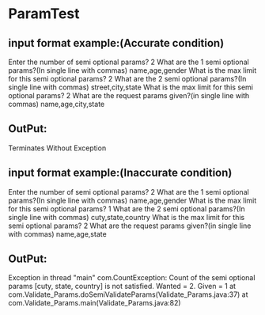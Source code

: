# ParamTest

input format example:(Accurate condition)
-----------------------------------------
Enter the number of semi optional params?
2
What are the 1 semi optional params?(In single line with commas)
name,age,gender
What is the max limit for this semi optional params?
2
What are the 2 semi optional params?(In single line with commas)
street,city,state
What is the max limit for this semi optional params?
2
What are the request params given?(in single line with commas)
name,age,city,state

OutPut:
--------
Terminates Without Exception



input format example:(Inaccurate condition)
-------------------------------------------
Enter the number of semi optional params?
2
What are the 1 semi optional params?(In single line with commas)
name,age,gender
What is the max limit for this semi optional params?
1
What are the 2 semi optional params?(In single line with commas)
cuty,state,country
What is the max limit for this semi optional params?
2
What are the request params given?(in single line with commas)
name,age,state

OutPut:
-------
Exception in thread "main" com.CountException: Count of the semi optional params [cuty, state, country] is not satisfied. Wanted = 2. Given = 1
	at com.Validate_Params.doSemiValidateParams(Validate_Params.java:37)
	at com.Validate_Params.main(Validate_Params.java:82)
